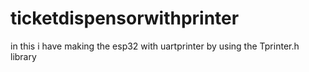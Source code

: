 # ticketdispensorwithprinter
in this i have making the esp32 with uartprinter by using the Tprinter.h library
